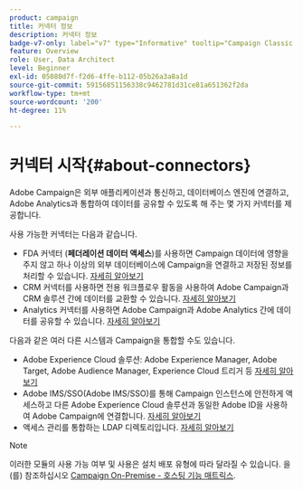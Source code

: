 ```yaml
---
product: campaign
title: 커넥터 정보
description: 커넥터 정보
badge-v7-only: label="v7" type="Informative" tooltip="Campaign Classic v7에만 적용"
feature: Overview
role: User, Data Architect
level: Beginner
exl-id: 05080d7f-f2d6-4ffe-b112-05b26a3a8a1d
source-git-commit: 59156851156338c9462781d31ce81a651362f2da
workflow-type: tm+mt
source-wordcount: '200'
ht-degree: 11%

---
```


# 커넥터 시작{#about-connectors}



Adobe Campaign은 외부 애플리케이션과 통신하고, 데이터베이스 엔진에 연결하고, Adobe Analytics과 통합하여 데이터를 공유할 수 있도록 해 주는 몇 가지 커넥터를 제공합니다.

사용 가능한 커넥터는 다음과 같습니다.

* FDA 커넥터 (**페더레이션 데이터 액세스**)를 사용하면 Campaign 데이터에 영향을 주지 않고 하나 이상의 외부 데이터베이스에 Campaign을 연결하고 저장된 정보를 처리할 수 있습니다. [자세히 알아보기](../../installation/using/about-fda.md)
* CRM 커넥터를 사용하면 전용 워크플로우 활동을 사용하여 Adobe Campaign과 CRM 솔루션 간에 데이터를 교환할 수 있습니다. [자세히 알아보기](../../platform/using/crm-connectors.md)
* Analytics 커넥터를 사용하면 Adobe Campaign과 Adobe Analytics 간에 데이터를 공유할 수 있습니다. [자세히 알아보기](../../platform/using/gs-aa.md)

다음과 같은 여러 다른 시스템과 Campaign을 통합할 수도 있습니다.

* Adobe Experience Cloud 솔루션: Adobe Experience Manager, Adobe Target, Adobe Audience Manager, Experience Cloud 트리거 등 [자세히 알아보기](../../integrations/using/about-campaign-integrations.md)
* Adobe IMS/SSO(Adobe IMS/SSO)를 통해 Campaign 인스턴스에 안전하게 액세스하고 다른 Adobe Experience Cloud 솔루션과 동일한 Adobe ID을 사용하여 Adobe Campaign에 연결합니다. [자세히 알아보기](../../integrations/using/about-adobe-id.md)
* 액세스 관리를 통합하는 LDAP 디렉토리입니다. [자세히 알아보기](../../installation/using/connecting-through-ldap.md)

>[!NOTE]
>
>이러한 모듈의 사용 가능 여부 및 사용은 설치 배포 유형에 따라 달라질 수 있습니다. 을(를) 참조하십시오 [Campaign On-Premise - 호스팅 기능 매트릭스](../../installation/using/capability-matrix.md).
